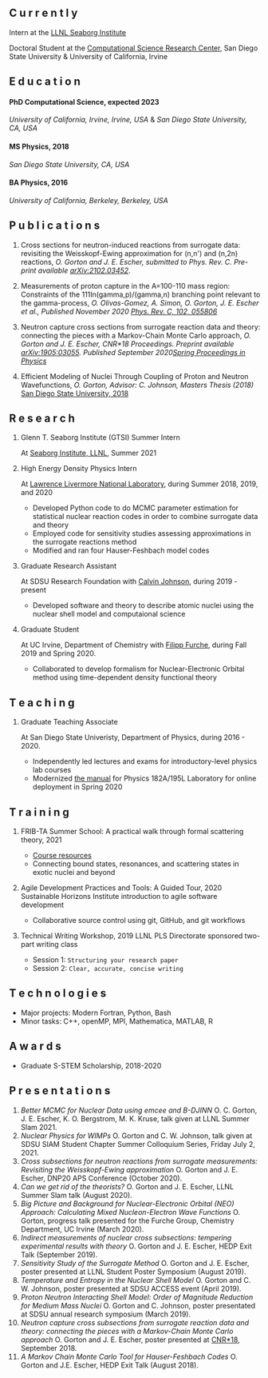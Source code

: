 ## C u r r e n t l y
Intern at the [LLNL Seaborg Institute](https://seaborg.llnl.gov)

Doctoral Student at the [Computational Science Research Center](http://www.csrc.sdsu.edu/), San Diego State University & University of California, Irvine

## E d u c a t i o n

#### PhD Computational Science, expected 2023

_University of California, Irvine, Irvine, USA_ & _San Diego State University, CA, USA_

#### MS Physics, 2018

_San Diego State University, CA, USA_

#### BA Physics, 2016

_University of California, Berkeley, Berkeley, USA_

## P u b l i c a t i o n s

1. Cross sections for neutron-induced reactions from surrogate data: revisiting the Weisskopf-Ewing approximation for (n,n') and (n,2n) reactions, _O. Gorton and J. E. Escher, submitted to Phys. Rev. C. Pre-print available [arXiv:2102.03452](https://arxiv.org/abs/2102.03452)_.

2. Measurements of proton capture in the A=100-110 mass region: Constraints of the 111In(gamma,p)/(gamma,n) branching point relevant to the
gamma-process, _O. Olivas-Gomez, A. Simon, O. Gorton, J. E. Escher et al., Published November 2020 [Phys. Rev. C, 102, 055806](https://journals.aps.org/prc/abstract/10.1103/PhysRevC.102.055806)_

3. Neutron capture cross sections from surrogate reaction data and theory: connecting the pieces with a Markov-Chain Monte Carlo approach, _O. Gorton and J. E. Escher, CNR*18 Proceedings. Preprint available [arXiv:1905:03055](https://arxiv.org/abs/1905.03055). Published September 2020[Spring Proceedings in Physics](https://doi.org/10.1007/978-3-030-58082-7_28)_

4. Efficient Modeling of Nuclei Through Coupling of Proton and Neutron Wavefunctions, _O. Gorton, Advisor: C. Johnson, Masters Thesis (2018)_ [San Diego State University, 2018](https://csu-sdsu.primo.exlibrisgroup.com/permalink/01CALS_SDL/r45sar/alma991023475280402917)

## R e s e a r c h
1. Glenn T. Seaborg Institute (GTSI) Summer Intern

   At [Seaborg Institute, LLNL](https://seaborg.llnl.gov), Summer 2021

2. High Energy Density Physics Intern  
   
   At [Lawrence Livermore National Laboratory](https://www.llnl.gov), during
   Summer 2018, 2019, and 2020
    - Developed Python code to do MCMC parameter estimation for statistical nuclear reaction codes in order to combine surrogate data and theory
    - Employed code for sensitivity studies assessing approximations in the surrogate reactions method
    - Modified and ran four Hauser-Feshbach model codes

3. Graduate Research Assistant

   At SDSU Research Foundation with [Calvin Johnson](http://sci.sdsu.edu/johnson/), during 2019 - present
   - Developed software and theory to describe atomic nuclei using the nuclear shell model and computaional science

4. Graduate Student

   At UC Irvine, Department of Chemistry with [Filipp Furche](https://ffgroup.chem.uci.edu/members/filipp/), during Fall 2019 and Spring 2020.
   - Collaborated to develop formalism for Nuclear-Electronic Orbital method using time-dependent density functional theory

## T e a c h i n g
1. Graduate Teaching Associate

   At San Diego State Univeristy, Department of Physics, during 2016 - 2020.
   - Independently led lectures and exams for introductory-level physics lab courses
   - Modernized [the manual](https://docs.google.com/document/d/1pejqikoYhlaIMhSzBzUzrnh2hDrC_q-bEcJCeflpX7w/edit?usp=sharing) for Physics 182A/195L Laboratory for online deployment in Spring 2020

## T r a i n i n g
1. FRIB-TA Summer School: A practical walk through formal scattering theory, 2021
   - [Course resources](https://fribtascattering.github.io)
   -  Connecting bound states, resonances, and scattering states in exotic nuclei and beyond

2. Agile Development Practices and Tools: A Guided Tour, 2020
   Sustainable Horizons Institute introduction to agile software development
   - Collaborative source control using git, GitHub, and git workflows

3. Technical Writing Workshop, 2019
   LLNL PLS Directorate sponsored two-part writing class
   - Session 1: ``Structuring your research paper``
   - Session 2: ``Clear, accurate, concise writing``

## T e c h n o l o g i e s
- Major projects: Modern Fortran, Python, Bash
- Minor tasks: C++, openMP, MPI, Mathematica, MATLAB, R

## A w a r d s
- Graduate S-STEM Scholarship, 2018-2020

## P r e s e n t a t i o n s
1. _Better MCMC for Nuclear Data using emcee and B-DJINN_ O. C. Gorton, J. E. Escher, K. O. Bergstrom, M. K. Kruse, talk given at LLNL Summer Slam 2021.
2. _Nuclear Physics for WIMPs_ O. Gorton and C. W. Johnson, talk given at SDSU SIAM Student Chapter Summer Colloquium Series,
 Friday July 2, 2021.
3. _Cross subsections for neutron reactions from surrogate measurements:  Revisiting the Weisskopf-Ewing approximation_ O. Gorton and J. E. Escher, DNP20 APS Conference (October 2020).
4. _Can we get rid of the theorists?_ O. Gorton and J. E. Escher, LLNL Summer Slam talk (August 2020).
5. _Big Picture and Background for Nuclear-Electronic Orbital (NEO) Approach: Calculating Mixed Nucleon-Electron Wave Functions_ O. Gorton, progress talk presented for the Furche Group, Chemistry Department, UC Irvine (March 2020).
6. _Indirect measurements of nuclear cross subsections: tempering experimental results with theory_ O. Gorton and J. E. Escher, HEDP Exit Talk (September 2019).
7. _Sensitivity Study of the Surrogate Method_ O. Gorton and J. E. Escher, poster presented at LLNL Student Poster Symposium (August 2019).
8. _Temperature and Entropy in the Nuclear Shell Model_ O. Gorton and C. W. Johnson, poster presented at SDSU ACCESS event (April 2019).
9. _Proton Neutron Interacting Shell Model: Order of Magnitude Reduction for Medium Mass Nuclei_ O. Gorton and C. Johnson, poster presentated at SDSU annual research symposium (March 2019).
10. _Neutron capture cross subsections from surrogate reaction data and theory: connecting the pieces with a Markov-Chain Monte Carlo approach_ O. Gorton and J. E. Escher, poster presented at [CNR*18](https://indico.bnl.gov/event/4158/),  September 2018.
11. _A Markov Chain Monte Carlo Tool for Hauser-Feshbach Codes_ O. Gorton and J.E. Escher, HEDP Exit Talk (August 2018).
